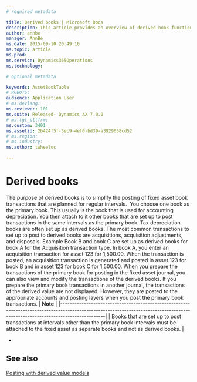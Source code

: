 ```yaml
---
# required metadata

title: Derived books | Microsoft Docs
description: This article provides an overview of derived book functionality.
author: annbe
manager: AnnBe
ms.date: 2015-09-10 20:49:10
ms.topic: article
ms.prod: 
ms.service: Dynamics365Operations
ms.technology: 

# optional metadata

keywords: AssetBookTable
# ROBOTS: 
audience: Application User
# ms.devlang: 
ms.reviewer: 101
ms.suite: Released- Dynamics AX 7.0.0
# ms.tgt_pltfrm: 
ms.custom: 3401
ms.assetid: 2b424f5f-3ec9-4ef0-bd39-a3929658cd52
# ms.region: 
# ms.industry: 
ms.author: twheeloc

---
```


# Derived books

The purpose of derived books is to simplify the posting of fixed asset book transactions that are planned for regular intervals.  You choose one book as the primary book. This usually is the book that is used for accounting depreciation. You then attach to it other books that are set up to post transactions in the same intervals as the primary book. Tax depreciation books are often set up as derived books. The most common transactions to set up to post to derived books are acquisitions, acquisition adjustments, and disposals. Example Book B and book C are set up as derived books for book A for the Acquisition transaction type. In book A, you enter an acquisition transaction for asset 123 for 1,500.00. When the transaction is posted, an acquisition transaction is generated and posted in asset 123 for book B and in asset 123 for book C for 1,500.00. When you prepare the transactions of the primary book for posting in the fixed asset journal, you can also view and modify the transactions of the derived books. If you prepare the primary book transactions in another journal, the transactions of the derived value are not displayed. However, they are posted to the appropriate accounts and posting layers when you post the primary book transactions.
| **Note**                                                                                                                                                                      |
|-------------------------------------------------------------------------------------------------------------------------------------------------------------------------------|
| Books that are set up to post transactions at intervals other than the primary book intervals must be attached to the fixed asset as separate books and not as derived books. |

 
-



See also
--------

[Posting with derived value models](https://ax.help.dynamics.com/en/wiki/posting-with-derived-value-models/)

